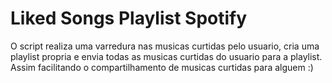 # Liked Songs Playlist Spotify

O script realiza uma varredura nas musicas curtidas pelo usuario, cria uma playlist propria e envia todas as musicas curtidas do usuario para a playlist. 
Assim facilitando o compartilhamento de musicas curtidas para alguem :)
